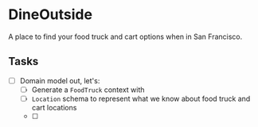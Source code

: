 # DineOutside

A place to find your food truck and cart options when in San Francisco.

## Tasks

- [ ] Domain model out, let's:
  - [ ] Generate a `FoodTruck` context with 
  - [ ] `Location` schema to represent what we know about food truck and cart locations
  - [ ] 
